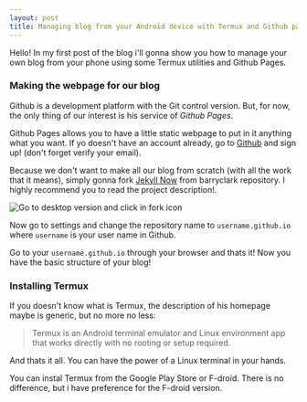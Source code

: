 ```yaml
---
layout: post
title: Managing blog from your Android device with Termux and Github pages
---
```


Hello! In my first post of the blog i'll gonna show you how to manage your own blog from your phone using some Termux utilities and Github Pages.

### Making the webpage for our blog

Github is a development platform with the Git control version. But, for now, the only thing of our interest is his service of *Github Pages*.

Github Pages allows you to have a little static webpage to put in it anything what you want. If yo doesn't have an account already, go to [Github](https://github.com) and sign up! (don't forget verify your email).

Because we don't want to make all our blog from scratch (with all the work that it means), simply gonna fork [Jekyll Now](https://github.com/barryclark/jekyll-now) from barryclark repository. I highly recommend you to read the project description!.

![Go to desktop version and click in fork icon]()

Now go to settings and change the repository name to `username.github.io` where `username` is your user name in Github.

Go to your `username.github.io` through your browser and thats it! Now you have the basic structure of your blog!


### Installing Termux

If you doesn't know what is Termux, the description of his homepage maybe is generic, but no more no less:

> Termux is an Android terminal emulator and Linux environment app that works directly with no rooting or setup required.

And thats it all. You can have the power of a Linux terminal in your hands.

You can instal Termux from the Google Play Store or F-droid. There is no difference, but i have preference for the F-droid version.








